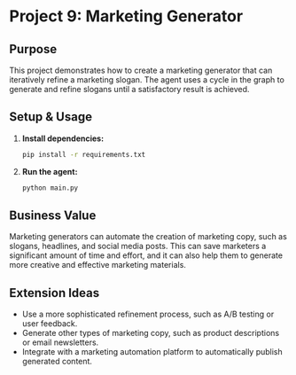 # Project 9: Marketing Generator

## Purpose
This project demonstrates how to create a marketing generator that can iteratively refine a marketing slogan. The agent uses a cycle in the graph to generate and refine slogans until a satisfactory result is achieved.

## Setup & Usage
1.  **Install dependencies:**
    ```bash
    pip install -r requirements.txt
    ```
2.  **Run the agent:**
    ```bash
    python main.py
    ```

## Business Value
Marketing generators can automate the creation of marketing copy, such as slogans, headlines, and social media posts. This can save marketers a significant amount of time and effort, and it can also help them to generate more creative and effective marketing materials.

## Extension Ideas
*   Use a more sophisticated refinement process, such as A/B testing or user feedback.
*   Generate other types of marketing copy, such as product descriptions or email newsletters.
*   Integrate with a marketing automation platform to automatically publish generated content.

